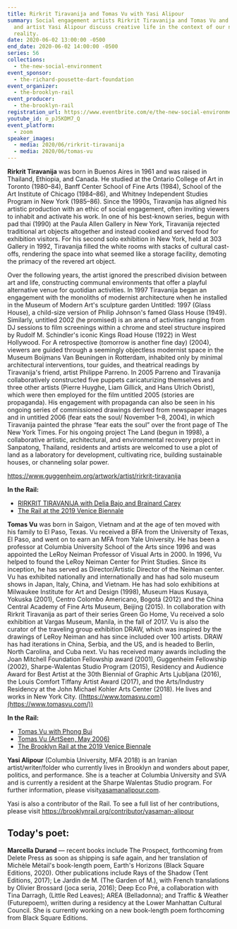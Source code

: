 ```yaml
---
title: Rirkrit Tiravanija and Tomas Vu with Yasi Alipour
summary: Social engagement artists Rirkrit Tiravanija and Tomas Vu and writer
  and artist Yasi Alipour discuss creative life in the context of our new social
  reality.
date: 2020-06-02 13:00:00 -0500
end_date: 2020-06-02 14:00:00 -0500
series: 56
collections:
  - the-new-social-environment
event_sponsor:
  - the-richard-pousette-dart-foundation
event_organizer:
  - the-brooklyn-rail
event_producer:
  - the-brooklyn-rail
registration_url: https://www.eventbrite.com/e/the-new-social-environment-56-rirkrit-tiravanija-tomas-vu-tickets-107120083052
youtube_id: o_pJ5KDM7_Q
event_platform:
  - zoom
speaker_images:
  - media: 2020/06/rirkrit-tiravanija
  - media: 2020/06/tomas-vu
---
```

**Rirkrit Tiravanija** was born in Buenos Aires in 1961 and was raised in Thailand, Ethiopia, and Canada. He studied at the Ontario College of Art in Toronto (1980–84), Banff Center School of Fine Arts (1984), School of the Art Institute of Chicago (1984–86), and Whitney Independent Studies Program in New York (1985–86). Since the 1990s, Tiravanija has aligned his artistic production with an ethic of social engagement, often inviting viewers to inhabit and activate his work. In one of his best-known series, begun with pad thai (1990) at the Paula Allen Gallery in New York, Tiravanija rejected traditional art objects altogether and instead cooked and served food for exhibition visitors. For his second solo exhibition in New York, held at 303 Gallery in 1992, Tiravanija filled the white rooms with stacks of cultural cast-offs, rendering the space into what seemed like a storage facility, demoting the primacy of the revered art object.

Over the following years, the artist ignored the prescribed division between art and life, constructing communal environments that offer a playful alternative venue for quotidian activities. In 1997 Tiravanija began an engagement with the monoliths of modernist architecture when he installed in the Museum of Modern Art's sculpture garden Untitled: 1997 (Glass House), a child-size version of Philip Johnson's famed Glass House (1949). Similarly, untitled 2002 (he promised) is an arena of activities ranging from DJ sessions to film screenings within a chrome and steel structure inspired by Rudolf M. Schindler's iconic Kings Road House (1922) in West Hollywood. For A retrospective (tomorrow is another fine day) (2004), viewers are guided through a seemingly objectless modernist space in the Museum Boijmans Van Beuningen in Rotterdam, inhabited only by minimal architectural interventions, tour guides, and theatrical readings by Tiravanija's friend, artist Philippe Parreno. In 2005 Parreno and Tiravanija collaboratively constructed five puppets caricaturizing themselves and three other artists (Pierre Huyghe, Liam Gillick, and Hans Ulrich Obrist), which were then employed for the film untitled 2005 (stories are propaganda). His engagement with propaganda can also be seen in his ongoing series of commissioned drawings derived from newspaper images and in untitled 2006 (fear eats the soul/ November 1–8, 2004), in which Tiravanija painted the phrase “fear eats the soul” over the front page of The New York Times. For his ongoing project The Land (begun in 1998), a collaborative artistic, architectural, and environmental recovery project in Sanpatong, Thailand, residents and artists are welcomed to use a plot of land as a laboratory for development‚ cultivating rice, building sustainable houses, or channeling solar power.

<https://www.guggenheim.org/artwork/artist/rirkrit-tiravanija>

**In the Rail:**

* [RIRKRIT TIRAVANIJA with Delia Bajo and Brainard Carey](https://brooklynrail.org/2004/02/art/rirkrit-tiravanija)
* [The Rail at the 2019 Venice Biennale](https://venice.brooklynrail.org/)



**Tomas Vu** was born in Saigon, Vietnam and at the age of ten moved with his family to El Paso, Texas. Vu received a BFA from the University of Texas, El Paso, and went on to earn an MFA from Yale University. He has been a professor at Columbia University School of the Arts since 1996 and was appointed the LeRoy Neiman Professor of Visual Arts in 2000. In 1996, Vu helped to found the LeRoy Neiman Center for Print Studies. Since its inception, he has served as Director/Artistic Director of the Neiman center. Vu has exhibited nationally and internationally and has had solo museum shows in Japan, Italy, China, and Vietnam. He has had solo exhibitions at Milwaukee Institute for Art and Design (1998), Museum Haus Kusaya, Yokuska (2001), Centro Colombo Americano, Bogotá (2012) and the China Central Academy of Fine Arts Museum, Beijing (2015). In collaboration with Rirkrit Tiravanija as part of their series Green Go Home, Vu received a solo exhibition at Vargas Museum, Manila, in the fall of 2017. Vu is also the curator of the traveling group exhibition DRAW, which was inspired by the drawings of LeRoy Neiman and has since included over 100 artists. DRAW has had iterations in China, Serbia, and the US, and is headed to Berlin, North Carolina, and Cuba next. Vu has received many awards including the Joan Mitchell Foundation Fellowship award (2001), Guggenheim Fellowship (2002), Sharpe-Walentas Studio Program (2015), Residency and Audience Award for Best Artist at the 30th Biennial of Graphic Arts Ljubljana (2016), the Louis Comfort Tiffany Artist Award (2017), and the Arts/Industry Residency at the John Michael Kohler Arts Center (2018). He lives and works in New York City. ([https://www.tomasvu.com](https://www.tomasvu.com/))

**In the Rail:**

* [Tomas Vu with Phong Bui](https://brooklynrail.org/2019/09/art/TOMAS-VU-with-Phong-Bui)
* [Tomas Vu (ArtSeen, May 2006)](https://brooklynrail.org/2006/05/artseen/tomas-vu)
* [The Brooklyn Rail at the 2019 Venice Biennale](https://venice.brooklynrail.org/)



**Yasi Alipour** (Columbia University, MFA 2018) is an Iranian artist/writer/folder who currently lives in Brooklyn and wonders about paper, politics, and performance. She is a teacher at Columbia University and SVA and is currently a resident at the Sharpe Walentas Studio program. For further information, please visit[yasamanalipour.com](http://www.yasamanalipour.com/).

Yasi is also a contributor of the Rail. To see a full list of her contributions, please visit <https://brooklynrail.org/contributor/yasaman-alipour>



## Today's poet:

**Marcella Durand** — recent books include The Prospect, forthcoming from Delete Press as soon as shipping is safe again, and her translation of Michèle Métail's book-length poem, Earth's Horizons (Black Square Editions, 2020). Other publications include Rays of the Shadow (Tent Editions, 2017); Le Jardin de M. (The Garden of M.), with French translations by Olivier Brossard (joca seria, 2016); Deep Eco Pré, a collaboration with Tina Darragh, (Little Red Leaves); AREA (Belladonna); and Traffic & Weather (Futurepoem), written during a residency at the Lower Manhattan Cultural Council. She is currently working on a new book-length poem forthcoming from Black Square Editions.
